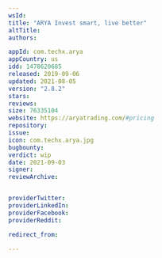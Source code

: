 ```yaml
---
wsId: 
title: "ARYA Invest smart, live better"
altTitle: 
authors:

appId: com.techx.arya
appCountry: us
idd: 1478620685
released: 2019-09-06
updated: 2021-08-05
version: "2.8.2"
stars: 
reviews: 
size: 76335104
website: https://aryatrading.com/#pricing
repository: 
issue: 
icon: com.techx.arya.jpg
bugbounty: 
verdict: wip
date: 2021-09-03
signer: 
reviewArchive:


providerTwitter: 
providerLinkedIn: 
providerFacebook: 
providerReddit: 

redirect_from:

---
```


